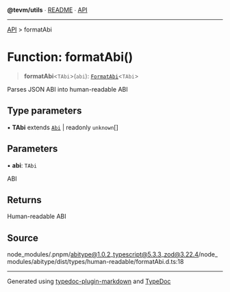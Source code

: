 **@tevm/utils** ∙ [README](../README.md) ∙ [API](../API.md)

***

[API](../API.md) > formatAbi

# Function: formatAbi()

> **formatAbi**\<`TAbi`\>(`abi`): [`FormatAbi`](../type-aliases/FormatAbi.md)\<`TAbi`\>

Parses JSON ABI into human-readable ABI

## Type parameters

▪ **TAbi** extends [`Abi`](../type-aliases/Abi.md) \| readonly `unknown`[]

## Parameters

▪ **abi**: `TAbi`

ABI

## Returns

Human-readable ABI

## Source

node\_modules/.pnpm/abitype@1.0.2\_typescript@5.3.3\_zod@3.22.4/node\_modules/abitype/dist/types/human-readable/formatAbi.d.ts:18

***
Generated using [typedoc-plugin-markdown](https://www.npmjs.com/package/typedoc-plugin-markdown) and [TypeDoc](https://typedoc.org/)

